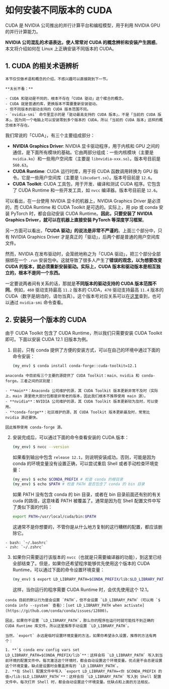 # 如何安装不同版本的 CUDA

CUDA 是 NVIDIA 公司推出的并行计算平台和编程模型，用于利用 NVIDIA GPU 的并行计算能力。

**NVIDIA 公司混乱的术语表达，使人常常对 CUDA 的概念辨析和安装产生困惑**。本文将介绍如何在 Linux 上正确安装不同版本的 CUDA。

## 1. CUDA 的相关术语辨析

```admonish tip
本节仅仅做术语和概念的介绍，不感兴趣可以直接跳到下一节。

**太长不看：**

- CUDA 和驱动是不同的，根本不存在「CUDA 驱动」这个糅合的概念。
- CUDA 就是普通的库，更换版本不需要重新安装驱动。
- 但不同版本的驱动支持的 CUDA 版本范围不同。
- `nvidia-smi` 命令里显示的是「驱动最高支持的 CUDA 版本」，不是「当前的 CUDA 版本」。因为同一个电脑上可以安装零到多个版本的 CUDA，所以「当前的 CUDA 版本」这样的概念根本不存在。
```

我们常说的「CUDA」，有三个主要组成部分：

- **NVIDIA Graphics Driver**: NVIDIA 显卡驱动程序，用于内核和 GPU 之间的通信，是下面所有模块的基础。它由两部分组成：一些内核模块（主要是 `nvidia.ko`）和一些用户空间库（主要是 `libnvidia-xxx.so`）。版本号目前是 `560.63`。
- **CUDA Runtime**: CUDA 运行时库，用于将 CUDA 函数调用转换为 GPU 指令。它是一些用户空间库（主要是 `libcudart.so`）。版本号目前是 `12.6`。
- **CUDA Toolkit**: CUDA 工具包，用于开发、编译和测试 CUDA 程序。它包含了 CUDA Runtime 和一些开发工具，如 `nvcc` 编译器。版本号目前是 `12.6`。

可以看出，在一台使用 NVIDIA 显卡的机器上，NVIDIA Graphics Driver 是必须的，而 CUDA Runtime 和 CUDA Toolkit 是可选的。实际上，用 pip 或 conda 安装 PyTorch 时，都会自动安装 CUDA Runtime。**因此，只要安装了 NVIDIA Graphics Driver，就可以在机器上直接安装 PyTorch 等深度学习框架**。

另一方面可以看出，**「CUDA 驱动」的说法是非常不严谨的**。上面三个部分中，只有 NVIDIA Graphics Driver 才是真正的「驱动」，后两个都是普通的用户空间库文件。

然而，NVIDIA 在发布驱动时，会笼统地称之为「CUDA 驱动」，把三个部分全部捆绑在一个 `.run` 安装包中。这就导致了很多人产生了**错误的观念，以为想要改变 CUDA 的版本，就必须重新安装驱动。实际上，CUDA 版本和驱动版本是相互独立的，根本不是同一个东西。**

一定要说两者间有关系的话，那就是**不同版本的驱动支持的 CUDA 版本范围不同**。例如，`460` 驱动支持最高 `11.2` 版本的 CUDA，`470` 驱动支持最高 `11.4` 版本的 CUDA（数字是胡诌的，请勿当真）。这个版本号对应关系可以在[这里](https://docs.nvidia.com/deploy/cuda-compatibility/index.html)查到，也可以通过 `nvidia-smi` 命令查看。

## 2. 安装另一个版本的 CUDA

由于 CUDA Toolkit 包含了 CUDA Runtime，所以我们只需要安装 CUDA Toolkit 即可。下面以安装 CUDA 12.1 旧版本为例。

1. 目前，只有 conda 提供了方便的安装方式，可以在自己的环境中通过下面的命令安装：

    ```bash
    (my_env) $ conda install conda-forge::cuda-toolkit=12.1
    ```

```admonish question title="为什么用 conda-forge？"
anaconda 中目前有三个主要的源提供了 CUDA Toolkit：main、nvidia 和 conda-forge。三者之间的区别是：

- **main**：Anaconda 公司维护的源，其 CUDA Toolkit 版本更新非常不及时（实际上，main 源里绝大部分包都是非常老的版本，因此我们根本不推荐使用 main 源）。
- **nvidia**：NVIDIA 公司维护的源，其 CUDA Toolkit 版本更新较为及时，可以使用。
- **conda-forge**：社区维护的源，其 CUDA Toolkit 版本更新最及时，常常比 nvidia 源还要快。

因此推荐使用 conda-forge 源。
```

2. 安装完成后，可以通过下面的命令查看安装的 CUDA 版本：

    ```bash
    (my_env) $ nvcc --version
    ```

    如果看到输出中包含 `release 12.1`，则说明安装成功。否则，可能是因为 conda 的环境变量没有设置正确，可以尝试重启 Shell 或者手动检查环境变量：
    
    ```bash
    (my_env) $ echo $CONDA_PREFIX # 检查 conda 的根目录
    (my_env) $ echo $PATH # 检查 PATH 是否包含了 conda 的 bin 目录
    ```

    如果 PATH 没有包含 conda 的 bin 目录，或者在 bin 目录前面还有别的有关 cuda 的路径，这意味着 PATH 被覆盖了。通常是因为在 Shell 配置文件中写了类似下面的代码：

    ```bash
    export PATH=/usr/local/cuda/bin:$PATH
    ```

    这通常不是你想要的，不管你是从什么地方复制的这行糟糕的配置，都应该删除它。

```admonish info title="不同 Shell 配置文件的路径"
- bash: `~/.bashrc`
- zsh: `~/.zshrc`
```

3. 如果你只需要运行该版本的 `nvcc`（也就是只需要编译器的功能），到这里已经全部结束了。但是，如果你还希望程序能够优先使用这个版本的 CUDA Runtime，可以通过下面的命令设置环境变量：

    ```bash
    (my_env) $ export LD_LIBRARY_PATH=$CONDA_PREFIX/lib:$LD_LIBRARY_PATH
    ```

    这样，当你运行的程序需要 CUDA Runtime 时，会优先使用这个 12.1。

```admonish question title="为什么上面说不要用 export，这一步又推荐用了？"
conda 目前的默认行为是会设置 `PATH`，但不会设置 `LD_LIBRARY_PATH`（可以用 `$ conda info --system` 查看）：[set LD_LIBRARY_PATH when activate](https://github.com/conda/conda/issues/12800)。

因此，如果你不设置 `LD_LIBRARY_PATH`，那么你的程序在运行时就可能找不到正确的 CUDA Runtime 库文件。所以这里推荐手动设置 `LD_LIBRARY_PATH`。

当然，`export` 永远是临时设置环境变量的方法，如果你希望永久设置，推荐的方法有两个：

1. **`$ conda env config vars set LD_LIBRARY_PATH=$CONDA_PREFIX/lib`**：这样会将 `LD_LIBRARY_PATH` 写入到当前环境的配置文件中。每次激活这个环境时，都会自动设置这个环境变量。优点是不会总是设置这个环境变量，缺点是设置时会覆盖原有的 `LD_LIBRARY_PATH`。
2. **在 Shell 配置文件中写入 `export LD_LIBRARY_PATH=<你 $CONDA_PREFIX 的值>/lib:$LD_LIBRARY_PATH`**：这样会将 `LD_LIBRARY_PATH` 写入到 Shell 配置文件中。每次打开 Shell 时，都会自动设置这个环境变量。优缺点和上面的方法相反。
```